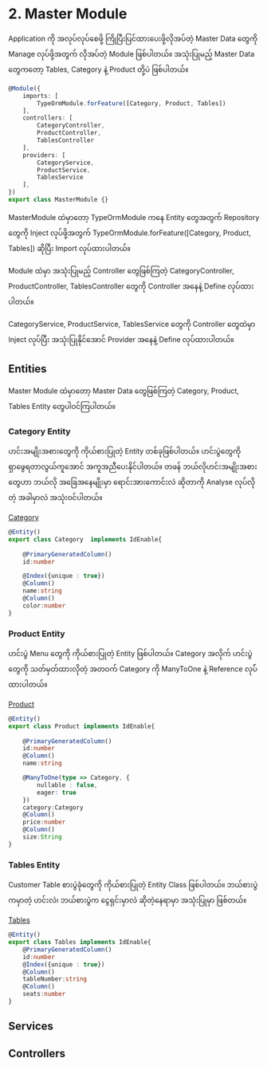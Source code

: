 # 2. Master Module

Application ကို အလုပ်လုပ်စေဖို့ ကြိုပြီးပြင်ထားပေးဖို့လိုအပ်တဲ့ Master Data တွေကို Manage လုပ်ဖို့အတွက် လိုအပ်တဲ့ Module ဖြစ်ပါတယ်။ အသုံးပြုမည့် Master Data တွေကတော့ Tables, Category နဲ့ Product တို့ပဲ ဖြစ်ပါတယ်။

```typescript
@Module({
    imports: [
        TypeOrmModule.forFeature([Category, Product, Tables])
    ],
    controllers: [
        CategoryController,
        ProductController,
        TablesController
    ],
    providers: [
        CategoryService,
        ProductService,
        TablesService
    ],
})
export class MasterModule {}
```

MasterModule ထဲမှာတော့ TypeOrmModule ကနေ Entity တွေအတွက် Repository တွေကို Inject လုပ်ဖို့အတွက် TypeOrmModule.forFeature([Category, Product, Tables]) ဆိုပြီး Import လုပ်ထားပါတယ်။ 

Module ထဲမှာ အသုံးပြုမည့် Controller တွေဖြစ်ကြတဲ့ CategoryController, ProductController, TablesController တွေကို Controller အနေနဲ့ Define လုပ်ထားပါတယ်။

CategoryService, ProductService, TablesService တွေကို Controller တွေထဲမှာ Inject လုပ်ပြီး အသုံးပြုနိုင်အောင် Provider အနေနဲ့ Define လုပ်ထားပါတယ်။

## Entities

Master Module ထဲမှာတော့ Master Data တွေဖြစ်ကြတဲ့ Category, Product, Tables Entity တွေပါဝင်ကြပါတယ်။

### Category Entity

ဟင်းအမျိုးအစားတွေကို ကိုယ်စားပြုတဲ့ Entity တစ်ခုဖြစ်ပါတယ်။ ဟင်းပွဲတွေကို ရှာဖွေရတာလွယ်ကူအောင် အကူအညီပေးနိုင်ပါတယ်။ တဖန် ဘယ်လိုဟင်းအမျိုးအစားတွေဟာ ဘယ်လို အခြေအနေမျိုးမှာ ရောင်းအားကောင်းလဲ ဆိုတာကို Analyse လုပ်လိုတဲ့ အခါမှာလဲ အသုံးဝင်ပါတယ်။

[Category](model/category.entity.ts)
```typescript
@Entity()
export class Category  implements IdEnable{
    
    @PrimaryGeneratedColumn()
    id:number

    @Index({unique : true})
    @Column()
    name:string
    @Column()
    color:number
}
```

### Product Entity

ဟင်းပွဲ Menu တွေကို ကိုယ်စားပြုတဲ့ Entity ဖြစ်ပါတယ်။ Category အလိုက် ဟင်းပွဲတွေကို သတ်မှတ်ထားလိုတဲ့ အတဝက် Category ကို ManyToOne နဲ့ Reference လုပ််ထားပါတယ်။

[Product](model/product.entity.ts)
```typescript
@Entity()
export class Product implements IdEnable{
    
    @PrimaryGeneratedColumn()
    id:number
    @Column()
    name:string

    @ManyToOne(type => Category, {
        nullable : false,
        eager: true
    })
    category:Category
    @Column()
    price:number
    @Column()
    size:String
}
```

### Tables Entity

Customer Table စားပွဲခုံတွေကို ကိုယ်စားပြုတဲ့ Entity Class ဖြစ်ပါတယ်။ ဘယ်စားပွဲကမှာတဲ့ ဟင်းလဲ၊ ဘယ်စားပွဲက ငွေရှင်းမှာလဲ ဆိုတဲ့နေရာမှာ အသုံးပြုမှာ ဖြစ်တယ်။

[Tables](model/tables.entity.ts)
```typescript
@Entity()
export class Tables implements IdEnable{
    @PrimaryGeneratedColumn()
    id:number
    @Index({unique : true})
    @Column()
    tableNumber:string
    @Column()
    seats:number
}
```

## Services



## Controllers